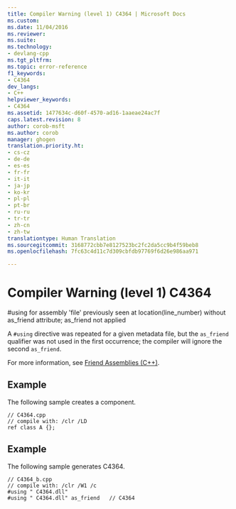 ```yaml
---
title: Compiler Warning (level 1) C4364 | Microsoft Docs
ms.custom: 
ms.date: 11/04/2016
ms.reviewer: 
ms.suite: 
ms.technology:
- devlang-cpp
ms.tgt_pltfrm: 
ms.topic: error-reference
f1_keywords:
- C4364
dev_langs:
- C++
helpviewer_keywords:
- C4364
ms.assetid: 1477634c-d60f-4570-ad16-1aaeae24ac7f
caps.latest.revision: 8
author: corob-msft
ms.author: corob
manager: ghogen
translation.priority.ht:
- cs-cz
- de-de
- es-es
- fr-fr
- it-it
- ja-jp
- ko-kr
- pl-pl
- pt-br
- ru-ru
- tr-tr
- zh-cn
- zh-tw
translationtype: Human Translation
ms.sourcegitcommit: 3168772cbb7e8127523bc2fc2da5cc9b4f59beb8
ms.openlocfilehash: 7fc63c4d11c7d309cbfdb97769f6d26e986aa971

---
```

# Compiler Warning (level 1) C4364
\#using for assembly 'file' previously seen at location(line_number) without as_friend attribute; as_friend not applied  
  
 A `#using` directive was repeated for a given metadata file, but the `as_friend` qualifier was not used in the first occurrence; the compiler will ignore the second `as_friend`.  
  
 For more information, see [Friend Assemblies (C++)](../../dotnet/friend-assemblies-cpp.md).  
  
## Example  
 The following sample creates a component.  
  
```  
// C4364.cpp  
// compile with: /clr /LD  
ref class A {};  
```  
  
## Example  
 The following sample generates C4364.  
  
```  
// C4364_b.cpp  
// compile with: /clr /W1 /c  
#using " C4364.dll"  
#using " C4364.dll" as_friend   // C4364  
```


<!--HONumber=Jan17_HO2-->


